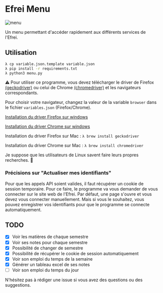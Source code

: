# Efrei Menu

![menu](https://media.discordapp.net/attachments/972604017261830176/1012347118847016970/unknown.png)

Un menu permettant d'accéder rapidement aux différents services de l'Efrei.

## Utilisation

```bash
λ cp variable.json.template variable.json
λ pip install -r requirements.txt
λ python3 menu.py
```

⚠️ Pour utiliser ce programme, vous devez télécharger le driver de Firefox [(geckodriver)](https://github.com/mozilla/geckodriver/releases) ou celui de Chrome [(chromedriver)](https://sites.google.com/chromium.org/driver/) et les navigateurs correspondants.

Pour choisir votre navigateur, changez la valeur de la variable `browser` dans le fichier `variables.json` (Firefox/Chrome).

[Installation du driver Firefox sur windows](https://stackoverflow.com/questions/42524114/how-to-install-geckodriver-on-a-windows-system)

[Installation du driver Chrome sur windows](https://chromedriver.chromium.org/getting-started)

Installation du driver Firefox sur Mac : `λ brew install geckodriver`

Installation du driver Chrome sur Mac : `λ brew install chromedriver`

Je suppose que les utilisateurs de Linux savent faire leurs propres recherches. 👀

### Précisions sur "Actualiser mes identifiants"

Pour que les appels API soient valides, il faut récupérer un cookie de session temporaire. Pour ce faire, le programme va vous demander de vous connecter sur le site web de l'Efrei. Par défaut, une page s'ouvre et vous devez vous connecter manuellement. Mais si vous le souhaitez, vous pouvez enregistrer vos identifiants pour que le programme se connecte automatiquement.

## TODO

- [x] Voir les matières de chaque semestre
- [x] Voir ses notes pour chaque semestre
- [x] Possibilité de changer de semestre
- [x] Possibilité de récupérer le cookie de session automatiquement
- [x] Voir son emploi du temps de la semaine
- [x] Générer un tableau excel de ses notes
- [ ] Voir son emploi du temps du jour

N'hésitez pas à rédiger une issue si vous avez des questions ou des suggestions.
